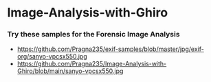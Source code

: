 # Image-Analysis-with-Ghiro

### Try these samples for the Forensic Image Analysis
* https://github.com/Pragna235/exif-samples/blob/master/jpg/exif-org/sanyo-vpcsx550.jpg
* https://github.com/Pragna235/Image-Analysis-with-Ghiro/blob/main/sanyo-vpcsx550.jpg
